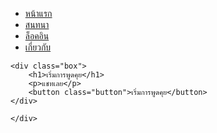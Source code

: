 <!DOCTYPE html>
<html lang="en">
<head>
    <meta charset="UTF-8">
    <meta name="viewport" content="width=device-width, initial-scale=1.0">
    <title>My Website</title>
    <link rel="stylesheet" href="styles.css"> <!-- Link to external CSS file -->
</head>
<body>

<ul class="navbar">
    <li class="nav-item"><a href="#home">หน้าแรก</a></li>
    <span class="divider"></span> 
    <li class="nav-item"><a href="#chat">สนทนา</a></li>
    <span class="divider"></span> 
    <li class="nav-item"><a href="#login">ล็อคอิน</a></li>
    <span class="divider"></span> 
    <li class="nav-item"><a href="#about">เกี่ยวกับ</a></li>
    <span class="divider"></span> 
</ul>

    <div class="box">
        <h1>เริ่มการพูดคุย</h1>
        <p>แชทเลย</p>
        <button class="button">เริ่มการพูดคุย</button>
    </div>

    </div>
    
    
</div>
</body>
</html>
